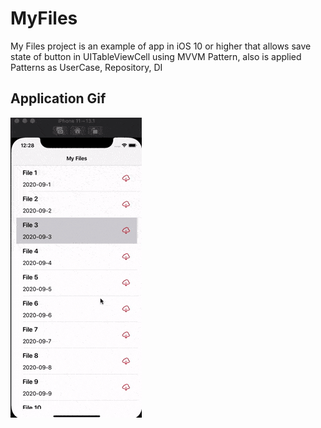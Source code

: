 # MyFiles

My Files project is an example of app in iOS 10 or higher that allows save state of button in UITableViewCell using MVVM Pattern, also is applied Patterns as UserCase, Repository, DI

## Application Gif

![MyFiles](https://raw.githubusercontent.com/JLPenaLopez/MyFiles/master/MyFiles.gif)
